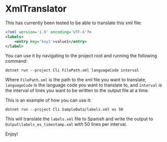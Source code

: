 # XmlTranslator

This has currently been tested to be able to translate this xml file:

```xml
<?xml version='1.0' encoding='UTF-8'?>
<labels>
    <entry key='key1'>value1</entry>
</label>
```

You can use it by navigating to the project root and running the following command:

```shell
dotnet run --project Cli FilePath.xml languageCode interval
```

Where `FilePath.xml` is the path to the xml file you want to translate, `languageCode` is the language code you want to translate to, and `interval` is the interval of lines you want to be written to the output file at a time.

This is an example of how you can use it:

```shell
dotnet run --project Cli SampleData/labels.xml es 50
```

This will translate the `labels.xml` file to Spanish and write the output to `Output\labels_es_timestamp.xml` with 50 lines per interval.

Enjoy!
